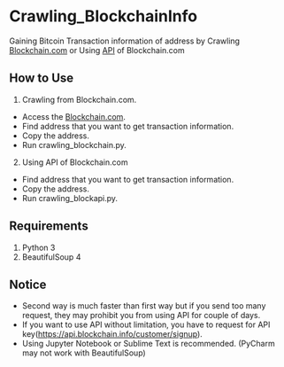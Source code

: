 # Crawling_BlockchainInfo

Gaining Bitcoin Transaction information of address by Crawling [Blockchain.com](https://www.blockchain.com/explorer) or Using [API](https://www.blockchain.com/api) of Blockchain.com

## How to Use
1. Crawling from Blockchain.com.
  - Access the [Blockchain.com](https://www.blockchain.com/explorer).
  - Find address that you want to get transaction information.
  - Copy the address.
  - Run crawling_blockchain.py.
  
2. Using API of Blockchain.com
  - Find address that you want to get transaction information.
  - Copy the address.
  - Run crawling_blockapi.py.

## Requirements
1. Python 3
2. BeautifulSoup 4

## Notice
- Second way is much faster than first way but if you send too many request, they may prohibit you from using API for couple of days.
- If you want to use API without limitation, you have to request for API key(https://api.blockchain.info/customer/signup).
- Using Jupyter Notebook or Sublime Text is recommended. (PyCharm may not work with BeautifulSoup)
